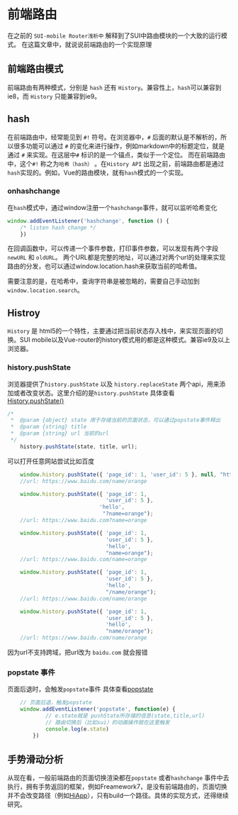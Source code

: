 # 前端路由

在之前的 `SUI-mobile Router浅析中` 解释到了SUI中路由模块的一个大致的运行模式。
在这篇文章中，就说说前端路由的一个实现原理

## 前端路由模式

前端路由有两种模式，分别是 `hash` 还有 `History`。兼容性上，`hash`可以兼容到ie8，而 `History` 只能兼容到ie9。

## hash

在前端路由中，经常能见到 `#!` 符号。在浏览器中，`#` 后面的默认是不解析的，所以很多功能可以通过 `#` 的变化来进行操作，例如markdown中的标题定位，就是通过 `#` 来实现。在这层中`#` 标识的是一个锚点，类似于一个定位。
而在前端路由中，这个`#!` 称之为`哈希（hash）` 。在`History API` 出现之前，前端路由都是通过`hash`实现的。例如，Vue的路由模块，就有`hash`模式的一个实现。

### onhashchange

在`hash`模式中，通过window注册一个`hashchange`事件，就可以监听哈希变化

```javascript
window.addEventListener('hashchange', function () {
    /* listen hash change */
    })
```

在回调函数中，可以传递一个事件参数，打印事件参数，可以发现有两个字段
`newURL` 和 `oldURL`。
两个URL都是完整的地址，可以通过对两个url的处理来实现路由的分发，也可以通过window.location.hash来获取当前的哈希值。

需要注意的是，在哈希中，查询字符串是被忽略的，需要自己手动加到`window.location.search`。

## Histroy 
`History` 是 html5的一个特性，主要通过把当前状态存入栈中，来实现页面的切换。SUI mobile以及Vue-router的history模式用的都是这种模式。兼容ie9及以上浏览器。

### history.pushState

浏览器提供了`history.pushState` 以及 `history.replaceState` 两个api，用来添加或者改变状态。这里介绍的是`history.pushState`
具体查看[History.pushState()](https://developer.mozilla.org/zh-CN/docs/Web/API/History/pushState)
```javascript
/*
 *  @param {object} state 用于存储当前的页面状态，可以通过popstate事件释出
 *  @param {string} title 
 *  @param {string} url 当前的url
 */
    history.pushState(state, title, url);
```
可以打开任意网站尝试比如百度
```javascript
    window.history.pushState({ 'page_id': 1, 'user_id': 5 }, null, "https://www.baidu.com/name/orange");
    //url: https://www.baidu.com/name/orange

    window.history.pushState({ 'page_id': 1,
                               'user_id': 5 },
                             'hello',
                              "?name=orange");
    //url: https://www.baidu.com?name=orange

    window.history.pushState({ 'page_id': 1,
                               'user_id': 5 },
                               'hello',
                               "name=orange");
    //url: https://www.baidu.com/name=orange

    window.history.pushState({ 'page_id': 1,
                               'user_id': 5 },
                               'hello',
                               "/name/orange");
    //url: https://www.baidu.com/name/orange

    window.history.pushState({ 'page_id': 1,
                               'user_id': 5 },
                               'hello',
                               "name/orange");
    //url: https://www.baidu.com/name/orange
```
因为url不支持跨域，把url改为 ```baidu.com``` 就会报错


### popstate 事件
页面后退时，会触发`popstate`事件
具体查看[popstate](https://developer.mozilla.org/en-US/docs/Web/Events/popstate)
```javascript
    // 页面后退，触发popstate
    window.addEventListener('popstate', function(e) {
            // e.state就是 pushState所存储的信息(state,title,url)
            // 路由切换后（比如sui）的动画操作就在这里触发
            console.log(e.state)
        })
```

## 手势滑动分析
从现在看，一般前端路由的页面切换渲染都在``popstate`` 或者``hashchange`` 事件中去执行，拥有手势返回的框架，例如Freamework7，是没有前端路由的，页面切换并不会改变路径（例如[HiApp](https://hi.dearb.me/build/)），只有build一个路径。具体的实现方式，还得继续研究。


